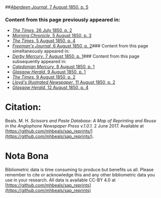 ##[*Aberdeen Journal*, 7 August 1850, p. 5](https://mhbeals.github.io/sap_html/Aberdeen-Journal/Aberdeen-Journal-7-August-1850-p-5)

### Content from this page previously appeared in:
+ [*The Times*, 26 July 1850, p. 2](https://mhbeals.github.io/sap_html/The-Times/The-Times-26-July-1850-p-2)
+ [*Morning Chronicle*, 5 August 1850, p. 3](https://mhbeals.github.io/sap_html/Morning-Chronicle/Morning-Chronicle-5-August-1850-p-3)
+ [*The Times*, 5 August 1850, p. 4](https://mhbeals.github.io/sap_html/The-Times/The-Times-5-August-1850-p-4)
+ [*Freeman's Journal*, 6 August 1850, p. 2](https://mhbeals.github.io/sap_html/Freeman's-Journal/Freeman's-Journal-6-August-1850-p-2)### Content from this page simeltaneously appeared in:
+ [*Derby Mercury*, 7 August 1850, p. 1](https://mhbeals.github.io/sap_html/Derby-Mercury/Derby-Mercury-7-August-1850-p-1)### Content from this page subsequently appeared in:
+ [*Caledonian Mercury*, 8 August 1850, p. 1](https://mhbeals.github.io/sap_html/Caledonian-Mercury/Caledonian-Mercury-8-August-1850-p-1)
+ [*Glasgow Herald*, 9 August 1850, p. 1](https://mhbeals.github.io/sap_html/Glasgow-Herald/Glasgow-Herald-9-August-1850-p-1)
+ [*The Times*, 9 August 1850, p. 2](https://mhbeals.github.io/sap_html/The-Times/The-Times-9-August-1850-p-2)
+ [*Lloyd's Illustrated Newspaper*, 11 August 1850, p. 2](https://mhbeals.github.io/sap_html/Lloyd's-Illustrated-Newspaper/Lloyd's-Illustrated-Newspaper-11-August-1850-p-2)
+ [*Glasgow Herald*, 12 August 1850, p. 4](https://mhbeals.github.io/sap_html/Glasgow-Herald/Glasgow-Herald-12-August-1850-p-4)
                    
# Citation: 

Beals. M. H. *Scissors and Paste Database: A Map of Reprinting and Reuse in the Anglophone Newspaper Press v.1.0.1.* 2 June 2017. Available at [https://github.com/mhbeals/sap_reprints/](https://github.com/mhbeals/sap_reprints/). 
                    
# Nota Bona

Bibliometric data is time consuming to produce but benefits us all. Please remember to cite or acknowledge this and any other bibliometric data you use in your research. All data is available CC-BY 4.0 at [https://github.com/mhbeals/sap_reprints](https://github.com/mhbeals/sap_reprints)